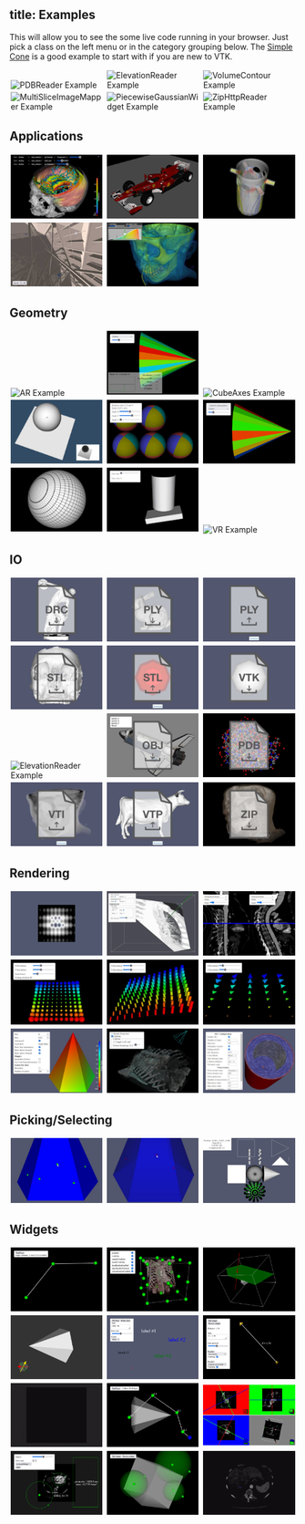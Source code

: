 title: Examples
---

<style>
  .categories {
    columns: 2 200px;
    column-gap: 1rem;
  }

  .category {
    break-inside: avoid;
    display: inline-block;
    width: 100%;
  }

  .categories br {
    display: none;
  }

  .category ul {
    margin-top: 0;
  }

  .gallery img {
    width: 32%;
    display: inline-block;
    padding: 2px;
  }

  .gallery br {
    display: none;
  }
</style>

This will allow you to see the some live code running in your browser. Just pick a class on the left menu or in the category grouping below. The [Simple Cone](SimpleCone.html) is a good example to start with if you are new to VTK.

<div class="gallery">

[![PDBReader Example][PDBReader]](./PDBReader.html "PDBReader Example")
[![ElevationReader Example][ElevationReader]](./ElevationReader.html)
[![VolumeContour Example][VolumeContour]](./VolumeContour.html)
[![MultiSliceImageMapper Example][MultiSliceImageMapper]](./MultiSliceImageMapper.html)
[![PiecewiseGaussianWidget Example][PiecewiseGaussianWidget]](./PiecewiseGaussianWidget.html)
[![ZipHttpReader Example][ZipHttpReader]](./ZipHttpReader.html)

</div>

[ElevationReader]: ../docs/gallery/ElevationReader.jpg
[MultiSliceImageMapper]: ../docs/gallery/MultiSliceImageMapper.jpg
[PDBReader]: ../docs/gallery/PDBReader.jpg
[PiecewiseGaussianWidget]: ../docs/gallery/PiecewiseGaussianWidget.jpg
[VolumeContour]: ../docs/gallery/VolumeContour.jpg
[ZipHttpReader]: ../docs/gallery/ZipHttpReader.jpg

## Applications

<div class="gallery">

[![GeometryViewer Example][GeometryViewerBrainBloodVessels]](./GeometryViewer.html "Load and visualize meshes")
[![OBJViewerFerrari Example][OBJViewerFerrari]](./OBJViewer.html "Load OBJ files with textures")
[![SceneExplorer Example][SceneExplorerVesselWithStreamlines]](./SceneExplorer.html "Load exported ParaView scenes")
[![SkyboxViewer Example][SkyboxViewer]](./SkyboxViewer.html "Skybox with VR support")
[![VolumeViewer Example][VolumeViewer]](./VolumeViewer.html "Load and visualize volumes")

</div>

[GeometryViewerBrainBloodVessels]: ../docs/gallery/GeometryViewerBrainBloodVessels2.jpg
[OBJViewerFerrari]: ../docs/gallery/OBJViewerFerrari.jpg
[SceneExplorerVesselWithStreamlines]: ../docs/gallery/SceneExplorerVesselWithStreamlines.jpg
[SkyboxViewer]: ../docs/gallery/SkyboxViewer.jpg
[VolumeViewer]: ../docs/gallery/VolumeViewer.jpg

## Geometry

<div class="gallery">

[![AR Example][AR]](./AR.html "AR with WebXR")
[![Cone Example][Cone]](./Cone.html "Cone source")
[![CubeAxes Example][CubeAxes]](./CubeAxes.html "Cube axes around an actor")
[![DepthTest Example][DepthTest]](./DepthTest.html "Capture and render the depth buffer of the scene")
[![GlyphRotation Example][GlyphRotation]](./GlyphRotation.html "Apply rotations on the glyph mapper")
[![LookingGlass Example][LookingGlass]](./LookingGlass.html "Render scene into a LookingGlass device")
[![Texture Example][Texture]](./Texture.html "Apply a texture on a sphere")
[![TimeSeries Example][TimeSeries]](./TimeSeries.html "Time based dataset")
[![VR Example][VR]](./VR.html "VR with WebXR")

</div>

[AR]: ../docs/gallery/ArCone.jpg
[Cone]: ../docs/gallery/Cone.jpg
[CubeAxes]: ../docs/gallery/CubeAxes.jpg
[DepthTest]: ../docs/gallery/DepthTest.jpg
[GlyphRotation]: ../docs/gallery/GlyphRotation.jpg
[LookingGlass]: ../docs/gallery/LookingGlassCone.png
[Texture]: ../docs/gallery/Texture.jpg
[TimeSeries]: ../docs/gallery/TimeSeries.gif
[VR]: ../docs/gallery/VrCone.jpg

## IO

<div class="gallery">

[![DracoReader Example][DracoReader]](./DracoReader.html "Draco reader(drc)")
[![PLYReader Example][PLYReader]](./PLYReader.html "PLY reader(ply)")
[![PLYWriter Example][PLYWriter]](./PLYWriter.html "PLY writer(ply)")
[![STLReader Example][STLReader]](./STLReader.html "STL reader(stl)")
[![STLWriter Example][STLWriter]](./STLWriter.html "STL writer(stl)")
[![PolyDataReader Example][PolyDataReader]](./PolyDataReader.html "VTK legacy reader(VTK)")
[![ElevationReader Example][ElevationReader]](./ElevationReader.html "Elevation reader(CSV, JPG)")
[![OBJReader Example][OBJReaderWithIcon]](./OBJReader.html "OBJ reader(OBJ, MTL, JPG)")
[![PDBReader Example][PDBReaderWithIcon]](./PDBReader.html "PDB reader(OBJ, MTL, JPG)")
[![XMLImageDataWriter Example][XMLImageDataWriter]](./XMLImageDataWriter.html "ImageData XML writer(VTI)")
[![XMLPolyDataDataWriter Example][XMLPolyDataWriter]](./XMLPolyDataWriter.html "PolyData XML writer(VTP)")
[![ZipHttpReader Example][ZipHttpReaderWithIcon]](./ZipHttpReader.html "ZIP http reader(ZIP)")

</div>

[DracoReader]: ../docs/gallery/DracoReaderWithIcon.jpg
[PLYReader]: ../docs/gallery/PLYReaderWithIcon.jpg
[PLYWriter]: ../docs/gallery/PLYWriterWithIcon.jpg
[STLReader]: ../docs/gallery/STLReaderWithIcon.jpg
[STLWriter]: ../docs/gallery/STLWriterWithIcon.jpg
[PolyDataReader]: ../docs/gallery/VTKReaderWithIcon.jpg
[ElevationReader]: ../docs/gallery/ElevationReaderWithIcon.jpg
[OBJReaderWithIcon]: ../docs/gallery/OBJReaderWithIcon.jpg
[PDBReaderWithIcon]: ../docs/gallery/PDBReaderWithIcon.jpg
[XMLImageDataWriter]: ../docs/gallery/XMLImageDataWriterWithIcon.jpg
[XMLPolyDataWriter]: ../docs/gallery/XMLPolyDataWriterWithIcon.jpg
[ZipHttpReaderWithIcon]: ../docs/gallery/ZipHttpReaderWithIcon.jpg

## Rendering

<div class="gallery">

[![ImageMapper Example][ImageMapper]](./ImageMapper.html "2D orthogonal axis image mapper")
[![ImageResliceMapper Example][ImageResliceMapper]](./ImageResliceMapper.html "GPU 2D reslice/oblique/MPR mapper")
[![ImageCPRMapper Example][ImageCPRMapper]](./ImageCPRMapper.html "Curved Planar Reformat GPU mapper, stretched and straightened")
[![SphereMapper Example][SphereMapper]](./SphereMapper.html "GPU sphere mapper")
[![StickMapper Example][StickMapper]](./StickMapper.html "GPU stick/cylinder/column mapper")
[![Glyph3DMapper Example][Glyph3DMapper]](./Glyph3DMapper.html "Glyph mapper to render the same object multiple times")
[![ScalarBarActor Example][ScalarBarActor]](./ScalarBarActor.html "Scalar bar/color legend/LUT actor")
[![VolumeMapper Example][VolumeMapper]](./VolumeMapper.html "3D volume ray cast mapper witch volumetric scattering")
[![SurfaceLICMapper Example][SurfaceLICMapper]](./SurfaceLICMapper.html "Surface Line Integral Convolution (LIC) mapper")


</div>

[Glyph3DMapper]: ../docs/gallery/Glyph3DMapper.jpg
[ImageCPRMapper]: ../docs/gallery/ImageCPRMapper.jpg
[ImageMapper]: ../docs/gallery/ImageMapper.jpg
[ImageResliceMapper]: ../docs/gallery/ImageResliceMapper.gif
[ScalarBarActor]: ../docs/gallery/ScalarBarActor.jpg
[SphereMapper]: ../docs/gallery/SphereMapper.jpg
[StickMapper]: ../docs/gallery/StickMapper.jpg
[VolumeMapper]: ../docs/gallery/VolumeMapper.jpg
[SurfaceLICMapper]: ../docs/gallery/SurfaceLICMapper.jpg

## Picking/Selecting

<div class="gallery">

[![CellPicker Example][CellPicker]](./CellPicker.html "CPU cell picker/selector")
[![PointPicker Example][PointPicker]](./PointPicker.html "CPU point picker/selector")
[![HardwareSelector Example][HardwareSelector]](./HardwareSelector.html "GPU point/cell picker/selector with properties")

[CellPicker]: ../docs/gallery/CellPicker.jpg
[PointPicker]: ../docs/gallery/PointPicker.jpg
[HardwareSelector]: ../docs/gallery/HardwareSelector.jpg

## Widgets

<div class="gallery">

[![AngleWidget Example][AngleWidget]](./AngleWidget.html "Angle (radian, degree) widget example")
[![ImageCroppingWidget Example][ImageCroppingWidget]](./ImageCroppingWidget.html "Crop/Clip volume rendering with a bounding box/cube/orthogonal planes")
[![ImplicitPlaneWidget Example][ImplicitPlaneWidget]](./ImplicitPlaneWidget.html "Translate and orient an implicit plane with normal and origin")
[![InteractiveOrientationWidget Example][InteractiveOrientationWidget]](./InteractiveOrientationWidget.html "Corner coordinate system orientation widget")
[![LabelWidget Example][LabelWidget]](./LabelWidget.html "Place, edit text size and color of label widget")
[![LineWidget Example][LineWidget]](./LineWidget.html "Place and edit line/distance widget with handles")
[![PaintWidget Example][PaintWidget]](./PaintWidget.html "Draw strokes, create rectangle, square, ellipse and disk 2D widgets")
[![PolyLineWidget Example][PolyLineWidget]](./PolyLineWidget.html "Place multiple connected handles with text")
[![ResliceCursorWidget Example][ResliceCursorWidget]](./ResliceCursorWidget.html "Axial Coronal and Sagittal MPR/Oblique/Reformatted/Resliced/Slab/MIP views")
[![ShapeWidget Example][ShapeWidget]](./ShapeWidget.html "2D shape widgets with text information")
[![SphereWidget Example][SphereWidget]](./SphereWidget.html "2D sphere widget controlled with radius")
[![SplineWidget Example][SplineWidget]](./PaintWidget.html "Widget to draw open or closed (triangularized) sharp/smooth polygon widget")

</div>

[AngleWidget]: ../docs/gallery/AngleWidget.png
[ImageCroppingWidget]: ../docs/gallery/ImageCroppingWidget.jpg
[ImplicitPlaneWidget]: ../docs/gallery/ImplicitPlaneWidget.png
[InteractiveOrientationWidget]: ../docs/gallery/InteractiveOrientationWidget.png
[LabelWidget]: ../docs/gallery/LabelWidget.png
[LineWidget]: ../docs/gallery/LineWidget.png
[PaintWidget]: ../docs/gallery/PaintWidget.gif
[PolyLineWidget]: ../docs/gallery/PolyLineWidget.png
[ResliceCursorWidget]: ../docs/gallery/ResliceCursorWidget.jpg
[ShapeWidget]: ../docs/gallery/ShapeWidget.png
[SphereWidget]: ../docs/gallery/SphereWidget.jpg
[SplineWidget]: ../docs/gallery/SplineWidget.gif